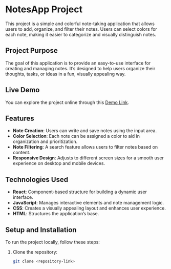# NotesApp Project

This project is a simple and colorful note-taking application that allows users to add, organize, and filter their notes. Users can select colors for each note, making it easier to categorize and visually distinguish notes.

## Project Purpose

The goal of this application is to provide an easy-to-use interface for creating and managing notes. It’s designed to help users organize their thoughts, tasks, or ideas in a fun, visually appealing way.

## Live Demo

You can explore the project online through this [Demo Link](https://your-live-demo-link).

## Features

- **Note Creation**: Users can write and save notes using the input area.
- **Color Selection**: Each note can be assigned a color to aid in organization and prioritization.
- **Note Filtering**: A search feature allows users to filter notes based on content.
- **Responsive Design**: Adjusts to different screen sizes for a smooth user experience on desktop and mobile devices.

## Technologies Used

- **React**: Component-based structure for building a dynamic user interface.
- **JavaScript**: Manages interactive elements and note management logic.
- **CSS**: Creates a visually appealing layout and enhances user experience.
- **HTML**: Structures the application’s base.

## Setup and Installation

To run the project locally, follow these steps:

1. Clone the repository:
   
   ```bash
   git clone <repository-link>